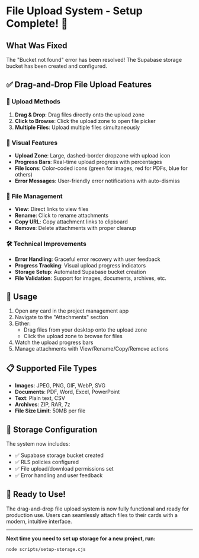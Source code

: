 # File Upload System - Setup Complete! 🎉

## What Was Fixed

The "Bucket not found" error has been resolved! The Supabase storage bucket has been created and configured.

## ✅ **Drag-and-Drop File Upload Features**

### 🎯 **Upload Methods**
1. **Drag & Drop**: Drag files directly onto the upload zone
2. **Click to Browse**: Click the upload zone to open file picker
3. **Multiple Files**: Upload multiple files simultaneously

### 🎨 **Visual Features**
- **Upload Zone**: Large, dashed-border dropzone with upload icon
- **Progress Bars**: Real-time upload progress with percentages
- **File Icons**: Color-coded icons (green for images, red for PDFs, blue for others)
- **Error Messages**: User-friendly error notifications with auto-dismiss

### 📁 **File Management**
- **View**: Direct links to view files
- **Rename**: Click to rename attachments
- **Copy URL**: Copy attachment links to clipboard
- **Remove**: Delete attachments with proper cleanup

### 🛠 **Technical Improvements**
- **Error Handling**: Graceful error recovery with user feedback
- **Progress Tracking**: Visual upload progress indicators
- **Storage Setup**: Automated Supabase bucket creation
- **File Validation**: Support for images, documents, archives, etc.

## 🚀 **Usage**

1. Open any card in the project management app
2. Navigate to the "Attachments" section
3. Either:
   - Drag files from your desktop onto the upload zone
   - Click the upload zone to browse for files
4. Watch the upload progress bars
5. Manage attachments with View/Rename/Copy/Remove actions

## 📋 **Supported File Types**

- **Images**: JPEG, PNG, GIF, WebP, SVG
- **Documents**: PDF, Word, Excel, PowerPoint
- **Text**: Plain text, CSV
- **Archives**: ZIP, RAR, 7z
- **File Size Limit**: 50MB per file

## 🔧 **Storage Configuration**

The system now includes:
- ✅ Supabase storage bucket created
- ✅ RLS policies configured
- ✅ File upload/download permissions set
- ✅ Error handling and user feedback

## 🎊 **Ready to Use!**

The drag-and-drop file upload system is now fully functional and ready for production use. Users can seamlessly attach files to their cards with a modern, intuitive interface.

---

**Next time you need to set up storage for a new project, run:**
```bash
node scripts/setup-storage.cjs
```